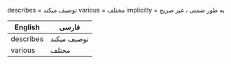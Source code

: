 describes = توصیف میکند
various = مختلف
implicitly = به طور ضمنی ، غیر صریح
 

| English   | فارسی       |
| --------- | ----------- |
| describes | توصیف میکند |
| various   | مختلف       |
